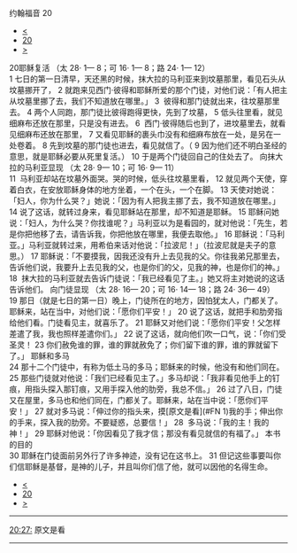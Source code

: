 ﻿





 约翰福音 20




* [<](bible/JHN19.md)
* [20](bible/JHN.md)
* [>](bible/JHN21.md)



 
20耶稣复活 （太
28·
1—
8；可
16·
1—
8；路
24·
1—
12）  
1 七日的第一日清早，天还黑的时候，抹大拉的马利亚来到坟墓那里，看见石头从坟墓挪开了， 
2 就跑来见西门·彼得和耶稣所爱的那个门徒，对他们说：「有人把主从坟墓里挪了去，我们不知道放在哪里。」 
3  彼得和那门徒就出来，往坟墓那里去。 
4 两个人同跑，那门徒比彼得跑得更快，先到了坟墓， 
5 低头往里看，就见细麻布还放在那里，只是没有进去。 
6  西门·彼得随后也到了，进坟墓里去，就看见细麻布还放在那里， 
7 又看见耶稣的裹头巾没有和细麻布放在一处，是另在一处卷着。 
8 先到坟墓的那门徒也进去，看见就信了。（ 
9 因为他们还不明白圣经的意思，就是耶稣必要从死里复活。） 
10 于是两个门徒回自己的住处去了。 向抹大拉的马利亚显现 （太
28·
9—
10；可
16·
9—
11）  
11  马利亚却站在坟墓外面哭。哭的时候，低头往坟墓里看， 
12 就见两个天使，穿着白衣，在安放耶稣身体的地方坐着，一个在头，一个在脚。 
13 天使对她说：「妇人，你为什么哭？」她说：「因为有人把我主挪了去，我不知道放在哪里。」 
14 说了这话，就转过身来，看见耶稣站在那里，却不知道是耶稣。 
15 耶稣问她说：「妇人，为什么哭？你找谁呢？」马利亚以为是看园的，就对他说：「先生，若是你把他移了去，请告诉我，你把他放在哪里，我便去取他。」 
16 耶稣说：「马利亚。」马利亚就转过来，用希伯来话对他说：「拉波尼！」（拉波尼就是夫子的意思。） 
17 耶稣说：「不要摸我，因我还没有升上去见我的父。你往我弟兄那里去，告诉他们说，我要升上去见我的父，也是你们的父，见我的神，也是你们的神。」 
18  抹大拉的马利亚就去告诉门徒说：「我已经看见了主。」她又将主对她说的这话告诉他们。 向门徒显现 （太
28·
16—
20；可
16·
14—
18；路
24·
36—
49）  
19 那日（就是七日的第一日）晚上，门徒所在的地方，因怕犹太人，门都关了。耶稣来，站在当中，对他们说：「愿你们平安！」 
20 说了这话，就把手和肋旁指给他们看。门徒看见主，就喜乐了。 
21 耶稣又对他们说：「愿你们平安！父怎样差遣了我，我也照样差遣你们。」 
22 说了这话，就向他们吹一口气，说：「你们受圣灵！ 
23 你们赦免谁的罪，谁的罪就赦免了；你们留下谁的罪，谁的罪就留下了。」 耶稣和多马  
24 那十二个门徒中，有称为低土马的多马；耶稣来的时候，他没有和他们同在。 
25 那些门徒就对他说：「我们已经看见主了。」多马却说：「我非看见他手上的钉痕，用指头探入那钉痕，又用手探入他的肋旁，我总不信。」 
26 过了八日，门徒又在屋里，多马也和他们同在，门都关了。耶稣来，站在当中说：「愿你们平安！」 
27 就对多马说：「伸过你的指头来，摸[原文是看](#FN
1)我的手；伸出你的手来，探入我的肋旁。不要疑惑，总要信！」 
28  多马说：「我的主！我的神！」 
29 耶稣对他说：「你因看见了我才信；那没有看见就信的有福了。」 本书的目的  
30 耶稣在门徒面前另外行了许多神迹，没有记在这书上。 
31 但记这些事要叫你们信耶稣是基督，是神的儿子，并且叫你们信了他，就可以因他的名得生命。 
* [<](bible/JHN19.md)
* [20](bible/JHN.md)
* [>](bible/JHN21.md)





---


[20:27:](#V27)
原文是看




---









